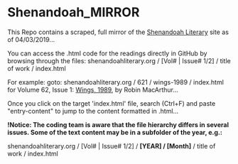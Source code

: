 # Shenandoah_MIRROR

This Repo contains a scraped, full mirror of the [Shenandoah Literary](https://shenandoahliterary.org/) site as of 04/03/2019...

You can access the .html code for the readings directly in GitHub by browsing through the files:
shenandoahliterary.org  /  [Vol# | Issue# 1/2]  /  title of work  /  index.html


For example:
goto: shenandoahliterary.org / 621 / wings-1989 / index.html
for Volume 62, Issue 1: [Wings, 1989](https://shenandoahliterary.org/621/wings-1989/), by Robin MacArthur...

Once you click on the target 'index.html' file, search (Ctrl+F) and paste "entry-content" to jump to the content formatted in .html...



**!Notice: The coding team is aware that the file hierarchy differs in several issues. Some of the text content may be in a subfolder of the year, e.g.:**

shenandoahliterary.org  /  [Vol# | Issue# 1/2]  /  **[YEAR]  /  [Month]** /  title of work  /  index.html
